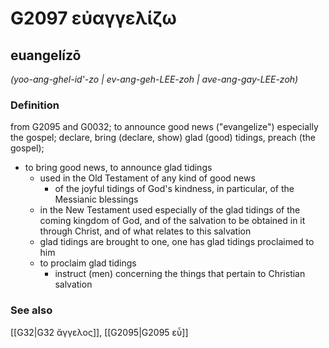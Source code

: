 # G2097 εὐαγγελίζω

## euangelízō

_(yoo-ang-ghel-id'-zo | ev-ang-geh-LEE-zoh | ave-ang-gay-LEE-zoh)_

### Definition

from G2095 and G0032; to announce good news ("evangelize") especially the gospel; declare, bring (declare, show) glad (good) tidings, preach (the gospel); 

- to bring good news, to announce glad tidings
  - used in the Old Testament of any kind of good news
    - of the joyful tidings of God's kindness, in particular, of the Messianic blessings
  - in the New Testament used especially of the glad tidings of the coming kingdom of God, and of the salvation to be obtained in it through Christ, and of what relates to this salvation
  - glad tidings are brought to one, one has glad tidings proclaimed to him
  - to proclaim glad tidings
    - instruct (men) concerning the things that pertain to Christian salvation

### See also

[[G32|G32 ἄγγελος]], [[G2095|G2095 εὖ]]
